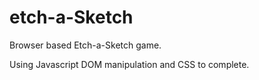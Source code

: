 # etch-a-Sketch
Browser based Etch-a-Sketch game.

Using Javascript DOM manipulation and CSS to complete.